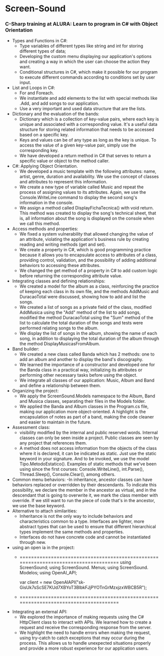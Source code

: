 ﻿# Screen-Sound
### C-Sharp training at ALURA: Learn to program in C# with Object Orientation

- Types and Functions in C#:
    - Type variables of different types like string and int for storing different types of data;
    - Developing the custom menu displaying our application's options and creating a way in which the user can choose the action they want.
    - Conditional structures in C#, which make it possible for our program to execute different commands according to conditions set by user input.
- List and Loops in C#:
    - For and Foreach.
    - We instantiate and add elements to the list with special methods like .Add, and add songs to our application.
    - Use a very important and used data structure that are the lists.
- Dictionary and the evaluation of the bands:
    - Dictionary which is a collection of key-value pairs, where each key is unique and associated with a corresponding value. It's a useful data structure for storing related information that needs to be accessed based on a specific key.
    - Keys and values ​​can be of any type as long as the key is unique. To access the value of a given key-value pair, simply use the corresponding key.
    - We have developed a return method in C# that serves to return a specific value or object to the method caller.
- C#: Applying Object Orientation.
    - We developed a music template with the following attributes: name, artist, genre, duration and availability. We use the concept of classes and attributes to represent this information.
    - We create a new type of variable called Music and repeat the process of assigning values ​​to its attributes. Again, we use the Console.WriteLine command to display the second song's information in the console.
    - We assign a method called DisplayFichaTecnica() with void return. This method was created to display the song's technical sheet, that is, all information about the song is displayed on the console when we call this method.
- Access methods and properties:
    - We fixed a system vulnerability that allowed changing the value of an attribute, violating the application's business rule by creating reading and writing methods (get and set).
    - We create a property in C#, which is good programming practice because it allows you to encapsulate access to attributes of a class, providing control, validation, and the possibility of adding additional behaviors to accessing these attributes.
    - We changed the get method of a property in C# to add custom logic before returning the corresponding attribute value.
- Integrating classes and defining relationships:
    - We created a model for the album as a class, reinforcing the practice of keeping each class in its own file, and the methods AddMusic and DuracaoTotal were discussed, showing how to add and list the songs.
    - We created a list of songs as a private field of the class, modified AddMusica using the "Add" method of the list to add songs, modified the method DuracaoTotal using the "Sum" method of the list to calculate the total duration of the songs and tests were performed relating songs to the album.
    - We display the list of songs in the album, showing the name of each song, in addition to displaying the total duration of the album through the method DisplayMusicasFromAlbum.
- Band builder:
    - We created a new class called Banda which has 2 methods: one to add an album and another to display the band's discography.
    - We learned the importance of a constructor and developed one for the Banda class in a practical way, initializing its attributes or performing other necessary tasks before using the object.
    - We integrate all classes of our application: Music, Album and Band and define a relationship between them.
- Organizing the project:
    - We apply the ScreenSound.Models namespace to the Album, Band and Musica classes, separating their files in the Models folder.
    - We applied the Banda and Album classes in the Program.cs file, making our application more object-oriented. A highlight is the encapsulation of notes as part of a band, making the code cleaner and easier to maintain in the future.
- Assessment class:
    - visibility modified by the internal and public reserved words. Internal classes can only be seen inside a project. Public classes are seen by any project that references them.
    - A method does not access information from the objects of the class where it is declared, it can be indicated as static. Just use the static keyword in your signature. And to be invoked, we use the model Tipo.MetodoEstatico(). Examples of static methods that we've been using since the first courses: Console.WriteLine(), int.Parse(), Thread.Sleep(), Console.Clear(), among others.
- Common menu behaviors:
    -In inheritance, ancestor classes can have behaviors replaced or overridden by their descendants. To indicate this possibility, we declare the member in the ancestor as virtual, and in the descendant that is going to overwrite it, we mark the class member with override. If we still want to run the piece of code that's in the ancestor, we use the base keyword.
- Alternative to attach similarities:
    - Inheritance is not the only way to include behaviors and characteristics common to a type. Interfaces are lighter, more abstract types that can be used to ensure that different hierarchical types implement the same methods and properties.
    - Interfaces do not have concrete code and cannot be instantiated through new.
- using an open ia in the project:
    - ====================================================================================
        using ScreenSound;
        using ScreenSound. Menus;
        using ScreenSound. Modelos;
        using OpenAI_API;

        var client = new OpenAIAPI("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");
    - ====================================================================================
- Integrating an external API:
    - We explored the importance of making requests using the C# HttpClient class to interact with APIs. We learned how to create a request and receive the corresponding response from the server.
    - We highlight the need to handle errors when making the request, using try-catch to catch exceptions that may occur during the process. This allows us to handle unexpected situations properly and provide a more robust experience for our application users.
